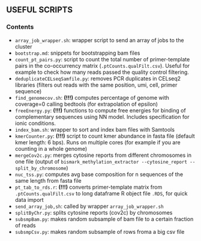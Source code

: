 ## USEFUL SCRIPTS

### Contents
* `array_job_wrapper.sh`: wrapper script to send an array of jobs to the cluster
* `bootstrap.md`: snippets for bootstrapping bam files
* `count_pt_pairs.py`: script to count the total number of primer-template pairs in the co-occurrency matrix (`.ptCounts.qualFilt.csv`). Useful for example to check how many reads passed the quality control filtering.
* `deduplicateCELseqSamfile.py`: removes PCR duplicates in CELseq2 libraries (filters out reads with the same position, umi, cell, primer sequence)
* `find_genomecov.sh`: **(!!!)** computes percentage of genome with coverage=0 calling bedtools (for extrapolation of epsilon)
* `freeEnergy.py`: **(!!!)** functions to compute free energies for binding of complementary sequences using NN model. Includes specification for ionic conditions.
* `index_bam.sh`: wrapper to sort and index bam files with Samtools
* `kmerCounter.py`: **(!!!)** script to count kmer abundance in fasta file (default kmer length: 6 bps). Runs on multiple cores (for example if you are counting in a whole genome)
* `mergeCov2c.py`: merges cytosine reports from different chromosomes in one file (output of `bismark_methylation_extractor --cytosine_report --split_by_chromosome`)
* `nuc_tss.py`: computes avg base composition for n sequences of the same length from fasta file
* `pt_tab_to_rds.r`: **(!!!)** converts primer-template matrix from `.ptCounts.qualFilt.csv` to long dataframe R object file `.RDS`, for quick data import
* `send_array_job,sh`: called by wrapper `array_job_wrapper.sh`
* `splitByChr.py`: splits cytosine reports (cov2c) by chromosomes
* `subsmpBam.py`: makes random subsample of bam file to a certain fraction of reads
* `subsmpCsv.py`: makes random subsample of rows froma a big csv file
